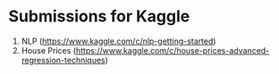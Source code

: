 # Submissions for Kaggle
1. NLP (https://www.kaggle.com/c/nlp-getting-started)
2. House Prices (https://www.kaggle.com/c/house-prices-advanced-regression-techniques)
